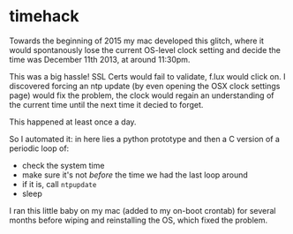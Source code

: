 # timehack

Towards the beginning of 2015 my mac developed this glitch, where it would spontanously lose the current OS-level clock setting and decide the time was December 11th 2013, at around 11:30pm.

This was a big hassle! SSL Certs would fail to validate, f.lux would click on. I discovered forcing an ntp update (by even opening the OSX clock settings page) would fix the problem, the clock would regain an understanding of the current time until the next time it decied to forget.

This happened at least once a day.

So I automated it: in here lies a python prototype and then a C version of a periodic loop of:
- check the system time
- make sure it's not _before_ the time we had the last loop around
- if it is, call `ntpupdate`
- sleep

I ran this little baby on my mac (added to my on-boot crontab) for several months before wiping and reinstalling the OS, which fixed the problem.

